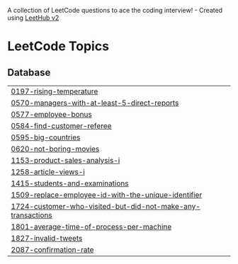 A collection of LeetCode questions to ace the coding interview! - Created using [LeetHub v2](https://github.com/arunbhardwaj/LeetHub-2.0)
<!---LeetCode Topics Start-->
# LeetCode Topics
## Database
|  |
| ------- |
| [0197-rising-temperature](https://github.com/Rupak-18/SQL-50/tree/master/0197-rising-temperature) |
| [0570-managers-with-at-least-5-direct-reports](https://github.com/Rupak-18/SQL-50/tree/master/0570-managers-with-at-least-5-direct-reports) |
| [0577-employee-bonus](https://github.com/Rupak-18/SQL-50/tree/master/0577-employee-bonus) |
| [0584-find-customer-referee](https://github.com/Rupak-18/SQL-50/tree/master/0584-find-customer-referee) |
| [0595-big-countries](https://github.com/Rupak-18/SQL-50/tree/master/0595-big-countries) |
| [0620-not-boring-movies](https://github.com/Rupak-18/SQL-50/tree/master/0620-not-boring-movies) |
| [1153-product-sales-analysis-i](https://github.com/Rupak-18/SQL-50/tree/master/1153-product-sales-analysis-i) |
| [1258-article-views-i](https://github.com/Rupak-18/SQL-50/tree/master/1258-article-views-i) |
| [1415-students-and-examinations](https://github.com/Rupak-18/SQL-50/tree/master/1415-students-and-examinations) |
| [1509-replace-employee-id-with-the-unique-identifier](https://github.com/Rupak-18/SQL-50/tree/master/1509-replace-employee-id-with-the-unique-identifier) |
| [1724-customer-who-visited-but-did-not-make-any-transactions](https://github.com/Rupak-18/SQL-50/tree/master/1724-customer-who-visited-but-did-not-make-any-transactions) |
| [1801-average-time-of-process-per-machine](https://github.com/Rupak-18/SQL-50/tree/master/1801-average-time-of-process-per-machine) |
| [1827-invalid-tweets](https://github.com/Rupak-18/SQL-50/tree/master/1827-invalid-tweets) |
| [2087-confirmation-rate](https://github.com/Rupak-18/SQL-50/tree/master/2087-confirmation-rate) |
<!---LeetCode Topics End-->